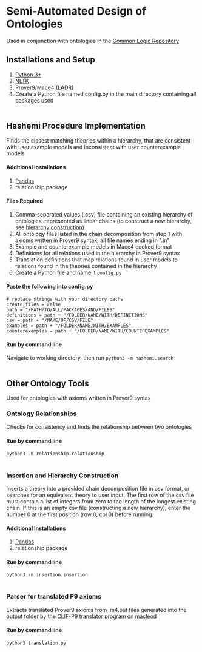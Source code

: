 # Semi-Automated Design of Ontologies

Used in conjunction with ontologies in the [Common Logic Repository](https://github.com/gruninger/colore)

## Installations and Setup
1. [Python 3+](https://www.python.org/downloads/)
2. [NLTK](https://www.nltk.org/install.html)
3. [Prover9/Mace4 (LADR)](https://www.cs.unm.edu/~mccune/prover9/download/)
4. Create a Python file named config.py in the main directory containing all packages used
<br><br/>


## **Hashemi Procedure Implementation**
Finds the closest matching theories within a hierarchy, that are consistent with user example models and inconsistent
with user counterexample models

#### Additional Installations
1. [Pandas](https://pandas.pydata.org/pandas-docs/stable/getting_started/install.html)
2. relationship package

#### Files Required
1. Comma-separated values (.csv) file containing an existing hierarchy of ontologies, 
represented as linear chains (to construct a new hierarchy, see 
[hierarchy construction](#insertion-and-hierarchy-construction))
2. All ontology files listed in the chain decomposition from step 1 with axioms written 
in Prover9 syntax; all file names ending in ".in"
3. Example and counterexample models in Mace4 cooked format 
4. Definitions for all relations used in the hierarchy in Prover9 syntax 
5. Translation definitions that map relations found in user models to relations found in the theories contained
in the hierarchy 
6. Create a Python file and name it `config.py`

#### Paste the following into **config.py**
<pre><code># replace strings with your directory paths
create_files = False    
path = "/PATH/TO/ALL/PACKAGES/AND/FILES"                         
definitions = path + "/FOLDER/NAME/WITH/DEFINITIONS"    
csv = path + "/NAME/OF/CSV/FILE"   
examples = path + "/FOLDER/NAME/WITH/EXAMPLES"                 
counterexamples = path + "/FOLDER/NAME/WITH/COUNTEREXAMPLES"   
</code></pre>

#### Run by command line
Navigate to working directory, then run
`python3 -m hashemi.search`
<br><br/>

## **Other Ontology Tools**
Used for ontologies with axioms written in Prover9 syntax

### **Ontology Relationships**
Checks for consistency and finds the relationship between two ontologies

#### Run by command line
`python3 -m relationship.relationship`
<br><br/>

### **Insertion and Hierarchy Construction**
Inserts a theory into a provided chain decomposition file in csv format, or searches for an equivalent theory to user input. 
The first row of the csv file must contain a list of integers from zero to the length of the longest existing chain. 
If this is an empty csv file (constructing a new hierarchy), enter the number 0 at the first position (row 0, col 0) before running.

#### Additional Installations
1. [Pandas](https://pandas.pydata.org/pandas-docs/stable/getting_started/install.html)
2. relationship package

#### Run by command line
`python3 -m insertion.insertion`
<br><br/>

### Parser for translated P9 axioms
Extracts translated Prover9 axioms from .m4.out files generated into the output folder
by the [CLIF-P9 translator program on macleod](https://github.com/thahmann/macleod/wiki/macleod-python3-(beta)-GUI-setup) 

#### Run by command line
`python3 translation.py`

